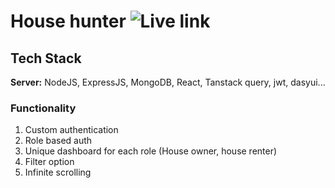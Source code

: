 # <h1 id="house-hunter"> House hunter <span>![Live link](https://house-hunter-two.vercel.app/)

</span> </h1>

## <h2 id="stack" >Tech Stack </h2>

**Server:** NodeJS, ExpressJS, MongoDB, React, Tanstack query, jwt, dasyui...

### <h3 id="functionality">Functionality </h3>

1. Custom authentication
2. Role based auth
3. Unique dashboard for each role (House owner, house renter)
4. Filter option
5. Infinite scrolling
